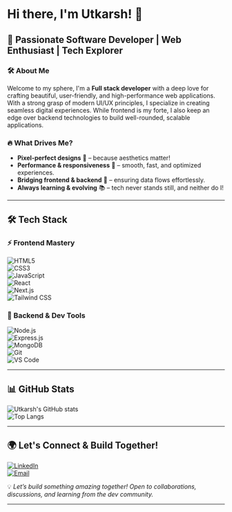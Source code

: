 # Hi there, I'm Utkarsh! 👋  

## 🚀 Passionate Software Developer | Web Enthusiast | Tech Explorer  

### 🛠 About Me  
Welcome to my sphere, I'm a **Full stack developer** with a deep love for crafting beautiful, user-friendly, and high-performance web applications. With a strong grasp of modern UI/UX principles, I specialize in creating seamless digital experiences. While frontend is my forte, I also keep an edge over backend technologies to build well-rounded, scalable applications.  

### 🔥 What Drives Me?  
- **Pixel-perfect designs** 🎨 – because aesthetics matter!  
- **Performance & responsiveness** 🚀 – smooth, fast, and optimized experiences.  
- **Bridging frontend & backend** 🌉 – ensuring data flows effortlessly.  
- **Always learning & evolving** 📚 – tech never stands still, and neither do I!  

---

## 🛠 Tech Stack  

### ⚡ Frontend Mastery  
![HTML5](https://img.shields.io/badge/-HTML5-E34F26?style=flat&logo=html5&logoColor=white)  
![CSS3](https://img.shields.io/badge/-CSS3-1572B6?style=flat&logo=css3&logoColor=white)  
![JavaScript](https://img.shields.io/badge/-JavaScript-F7DF1E?style=flat&logo=javascript&logoColor=black)  
![React](https://img.shields.io/badge/-React-61DAFB?style=flat&logo=react&logoColor=white)  
![Next.js](https://img.shields.io/badge/-Next.js-000000?style=flat&logo=nextdotjs&logoColor=white)  
![Tailwind CSS](https://img.shields.io/badge/-TailwindCSS-38B2AC?style=flat&logo=tailwind-css&logoColor=white)  

### 🔧 Backend & Dev Tools  
![Node.js](https://img.shields.io/badge/-Node.js-339933?style=flat&logo=node.js&logoColor=white)  
![Express.js](https://img.shields.io/badge/-Express.js-000000?style=flat&logo=express&logoColor=white)  
![MongoDB](https://img.shields.io/badge/-MongoDB-47A248?style=flat&logo=mongodb&logoColor=white)  
![Git](https://img.shields.io/badge/-Git-F05032?style=flat&logo=git&logoColor=white)  
![VS Code](https://img.shields.io/badge/-VSCode-007ACC?style=flat&logo=visual-studio-code&logoColor=white)  

---

## 📊 GitHub Stats  
![Utkarsh's GitHub stats](https://github-readme-stats.vercel.app/api?username=UtkarshXSphere&show_icons=true&theme=radical)  
![Top Langs](https://github-readme-stats.vercel.app/api/top-langs/?username=UtkarshXSphere&layout=compact&theme=radical)  

---

## 🌍 Let's Connect & Build Together!  
[![LinkedIn](https://img.shields.io/badge/LinkedIn-0A66C2?style=flat&logo=linkedin&logoColor=white)](www.linkedin.com/in/utkarsh-varshney-172ba2150)  
[![Email](https://img.shields.io/badge/Email-D14836?style=flat&logo=gmail&logoColor=white)](mailto:utkarshcodex@gmail.com)  

💡 *Let’s build something amazing together! Open to collaborations, discussions, and learning from the dev community.*  

---
